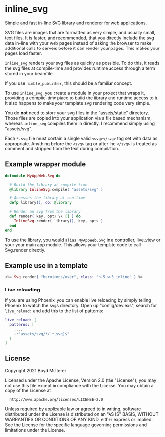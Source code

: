 # inline_svg

Simple and fast in-line SVG library and renderer for web applications.

SVG files are images that are formatted as very simple, and usually small, text
files. It is faster, and recommended, that you directly include the svg data
in-line with your web pages instead of asking the browser to make additional
calls to servers before it can render your pages. This makes your pages load faster.

`inline_svg` renders your svg files as quickly as possible. To do this, it reads
the svg files at compile-time and provides runtime access through a term
stored in your beamfile.

If you use `nimble_publisher`, this should be a familiar concept.

To use `inline_svg`, you create a module in your project that wraps it, providing
a compile-time place to build the library and runtime access to it. It also happens
to make your template svg rendering code very simple.

You do __not__ need to store your svg files in the "assets/static" directory. Those files
are copied into your application via a file based mechanism, whereas `inline_svg` compiles
them in directly. I recommend simply using "assets/svg".

Each `*.svg` file must contain a single valid `<svg></svg>` tag set with data as appropriate. Anything before the `<svg>` tag or after the `</svg>` is treated as comment and stripped from the text during compilation.


## Example wrapper module

```elixir
defmodule MyAppWeb.Svg do

  # Build the library at compile time
  @library InlineSvg.compile( "assets/svg" )

  # Accesses the library at run time
  defp library(), do: @library

  # Render an svg from the library
  def render( key, opts \\ [] ) do
    InlineSvg.render( library(), key, opts )
  end
end
```

To use the library, you would `alias MyAppWeb.Svg` in a controller, live_view or
your your main app module. This allows your template code to call Svg.render directly.

## Example use in a template

```elixir
<%= Svg.render( "heroicons/user", class: "h-5 w-5 inline" ) %>
```

### Live reloading

If you are using Phoenix, you can enable live reloading by simply telling Phoenix to watch the svgs directory.
Open up "config/dev.exs", search for `live_reload:` and add this to the list of patterns:

```elixir
live_reload: [
  patterns: [
    ...,
    ~r"assets/svg/*/.*(svg)$"
  ]
]
```


## License

Copyright 2021 Boyd Multerer

  Licensed under the Apache License, Version 2.0 (the "License");
  you may not use this file except in compliance with the License.
  You may obtain a copy of the License at

      http://www.apache.org/licenses/LICENSE-2.0

  Unless required by applicable law or agreed to in writing, software
  distributed under the License is distributed on an "AS IS" BASIS,
  WITHOUT WARRANTIES OR CONDITIONS OF ANY KIND, either express or implied.
  See the License for the specific language governing permissions and
  limitations under the License.